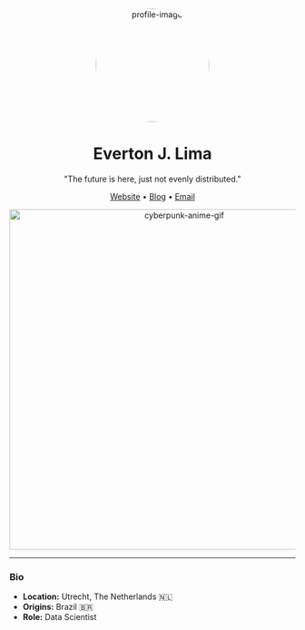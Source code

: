 <div align="center">
  <img src="https://user-images.githubusercontent.com/your-image" width="200px" alt="profile-image" style="border-radius: 50%;">
  <h1 align="center">Everton J. Lima</h1>
  <p align="center">"The future is here, just not evenly distributed."</p>
  <p align="center">
    <a href="https://yourwebsite.com">Website</a> • 
    <a href="https://blog.yourdomain.com">Blog</a> • 
    <a href="mailto:contact@yourdomain.com">Email</a>
  </p>
  <img src="https://media.tenor.com/1-pcXlTDNlQAAAAd/computer-anime.gif" width="600px" alt="cyberpunk-anime-gif">
</div>

---

### Bio

- **Location:** Utrecht, The Netherlands 🇳🇱
- **Origins:** Brazil 🇧🇷
- **Role:** Data Scientist


